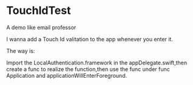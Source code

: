 # TouchIdTest
A demo like email professor

I wanna add a Touch Id valitation to the app whenever you enter it.

The way is:

Import the LocalAuthentication.framework in the appDelegate.swift,then create a func to realize the function,then use 
the func under func Application and applicationWillEnterForeground.
